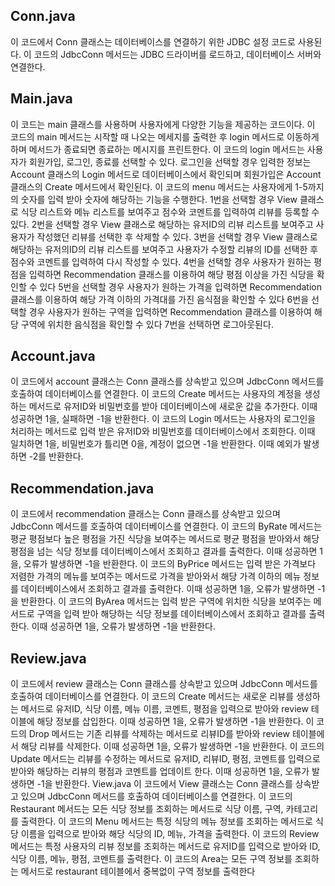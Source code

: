 ## Conn.java
이 코드에서 Conn 클래스는 데이터베이스를 연결하기 위한 JDBC 설정 코드로 사용된다.
이 코드의 JdbcConn 메서드는 JDBC 드라이버를 로드하고, 데이터베이스 서버와 연결한다.

## Main.java
이 코드는 main 클래스를 사용하며 사용자에게 다양한 기능을 제공하는 코드이다. 
이 코드의 main 메서드는 시작할 때 나오는 메세지를 출력한 후 login 메서드로 이동하게 하며 메서드가 종료되면 종료하는 메시지를 프린트한다.
이 코드의 login 메서드는 사용자가 회원가입, 로그인, 종료를 선택할 수 있다. 로그인을 선택할 경우 입력한 정보는 Account 클래스의 Login 메서드로 데이터베이스에서 확인되며 회원가입은 Account 클래스의 Create 메서드에서 확인된다. 
이 코드의 menu 메서드는 사용자에게 1-5까지의 숫자를 입력 받아 숫자에 해당하는 기능을 수행한다.
1번을 선택할 경우 View 클래스로 식당 리스트와 메뉴 리스트를 보여주고 점수와 코멘트를 입력하여 리뷰를 등록할 수 있다.
2번을 선택할 경우 View 클래스로 해당하는 유저ID의 리뷰 리스트를 보여주고 사용자가 작성했던 리뷰를 선택한 후 삭제할 수 있다.
3번을 선택할 경우 View 클래스로 해당하는 유저의ID의 리뷰 리스트를 보여주고 사용자가 수정할 리뷰의 ID를 선택한 후 점수와 코멘트를 입력하여 다시 작성할 수 있다.
4번을 선택할 경우 사용자가 원하는 평점을 입력하면 Recommendation 클래스를 이용하여 해당 평점 이상을 가진 식당을 확인할 수 있다
5번을 선택할 경우 사용자가 원하는 가격을 입력하면 Recommendation 클래스를 이용하여 해당 가격 이하의 가격대를 가진 음식점을 확인할 수 있다
6번을 선택할 경우 사용자가 원하는 구역을 입력하면 Recommendation 클래스를 이용하여 해당 구역에 위치한 음식점을 확인할 수 있다
7번을 선택하면 로그아웃된다.

## Account.java
이 코드에서 account 클래스는 Conn 클래스를 상속받고 있으며 JdbcConn 메서드를 호출하여 데이터베이스를 연결한다.
이 코드의 Create 메서드는 사용자의 계정을 생성하는 메서드로 유저ID와 비밀번호를 받아 데이터베이스에 새로운 값을 추가한다. 이때 성공하면 1을, 실패하면 -1을 반환한다.
이 코드의 Login 메서드는 사용자의 로그인을 처리하는 메서드로 입력 받은 유저ID와 비밀번호를 데이터베이스에서 조회한다. 이때 일치하면 1을, 비밀번호가 틀리면 0을, 계정이 없으면 -1을 반환한다. 이때 예외가 발생하면 -2를 반환한다.

## Recommendation.java
이 코드에서 recommendation 클래스는 Conn 클래스를 상속받고 있으며 JdbcConn 메서드를 호출하여 데이터베이스를 연결한다.
이 코드의 ByRate 메서드는 평균 평점보다 높은 평점을 가진 식당을 보여주는 메서드로 평균 평점을 받아와서 해당 평점을 넘는 식당 정보를 데이터베이스에서 조회하고 결과를 출력한다. 이때 성공하면 1을, 오류가 발생하면 -1을 반환한다.
이 코드의 ByPrice 메서드는 입력 받은 가격보다 저렴한 가격의 메뉴를 보여주는 메서드로 가격을 받아와서 해당 가격 이하의 메뉴 정보를 데이터베이스에서 조회하고 결과를 출력한다. 이때 성공하면 1을, 오류가 발생하면 -1을 반환한다.
이 코드의 ByArea 메서드는 입력 받은 구역에 위치한 식당을 보여주는 메서드로 구역을 입력 받아 해당하는 식당 정보를 데이터베이스에서 조회하고 결과를 출력한다. 이때 성공하면 1을, 오류가 발생하면 -1을 반환한다.

## Review.java
이 코드에서 review 클래스는 Conn 클래스를 상속받고 있으며 JdbcConn 메서드를 호출하여 데이터베이스를 연결한다.
이 코드의 Create 메서드는 새로운 리뷰를 생성하는 메서드로 유저ID, 식당 이름, 메뉴 이름, 코멘트, 평점을 입력으로 받아와 review 테이블에 해당 정보를 삽입한다. 이때 성공하면 1을, 오류가 발생하면 -1을 반환한다.
이 코드의 Drop 메서드는 기존 리뷰를 삭제하는 메서드로 리뷰ID를 받아와 review 테이블에서 해당 리뷰를 삭제한다. 이때 성공하면 1을, 오류가 발생하면 -1을 반환한다.
이 코드의 Update 메서드는 리뷰를 수정하는 메서드로 유저ID, 리뷰ID, 평점, 코멘트를 입력으로 받아와 해당하는 리뷰의 평점과 코멘트를 업데이트 한다. 이때 성공하면 1을, 오류가 발생하면 -1을 반환한다.
View.java
이 코드에서 View 클래스는 Conn 클래스를 상속받고 있으며 JdbcConn 메서드를 호출하여 데이터베이스를 연결한다.
이 코드의 Restaurant 메서드는 모든 식당 정보를 조회하는 메서드로 식당 이름, 구역, 카테고리를 출력한다.
이 코드의 Menu 메서드는 특정 식당의 메뉴 정보를 조회하는 메서드로 식당 이름을 입력으로 받아와 해당 식당의 ID, 메뉴, 가격을 출력한다.
이 코드의 Review 메서드는 특정 사용자의 리뷰 정보를 조회하는 메서드로 유저ID를 입력으로 받아와 ID, 식당 이름, 메뉴, 평점, 코멘트를 출력한다.
이 코드의 Area는 모든 구역 정보를 조회하는 메서드로 restaurant 테이블에서 중복없이 구역 정보를 출력한다
